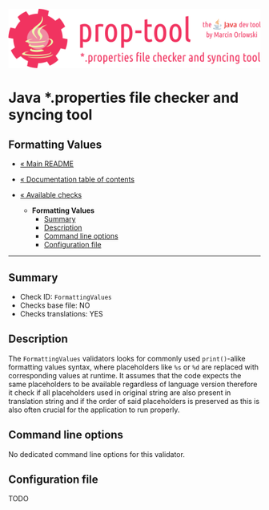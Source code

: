 ![prop-tool logo](../../artwork/prop-tool-logo.png)

# Java *.properties file checker and syncing tool #

## Formatting Values ##

* [« Main README](../../README.md)
* [« Documentation table of contents](../README.md)


* [« Available checks](README.md)
  * **Formatting Values**
    * [Summary](#summary)
    * [Description](#description)
    * [Command line options](#command-line-options)
    * [Configuration file](#configuration-file)

---

## Summary ##

* Check ID: `FormattingValues`
* Checks base file: NO
* Checks translations: YES

## Description ##

The `FormattingValues` validators looks for commonly used `print()`-alike formatting values syntax, where placeholders like `%s`
or `%d` are replaced with corresponding values at runtime. It assumes that the code expects the same placeholders to be available
regardless of language version therefore it check if all placeholders used in original string are also present in translation string
and if the order of said placeholders is preserved as this is also often crucial for the application to run properly.

## Command line options ##

No dedicated command line options for this validator.

## Configuration file ##

TODO
